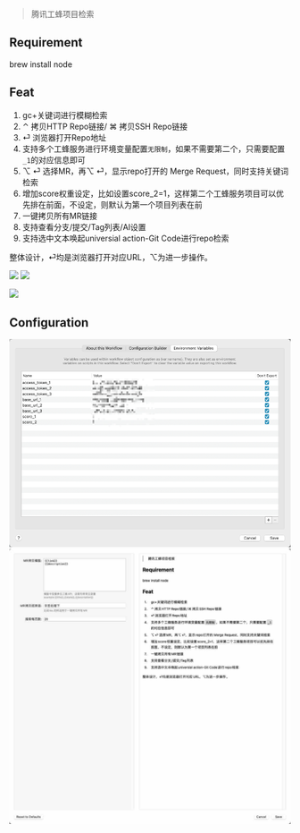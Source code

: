 > 腾讯工蜂项目检索


## Requirement

brew install node

## Feat

1. gc+关键词进行模糊检索
2. ⌃ 拷贝HTTP Repo链接/ ⌘ 拷贝SSH Repo链接
3. ⏎ 浏览器打开Repo地址
4. 支持多个工蜂服务进行环境变量配置`无限制`，如果不需要第二个，只需要配置`_1`的对应信息即可
5. ⌥ ⏎ 选择MR，再⌥ ⏎，显示repo打开的 Merge Request，同时支持关键词检索
6. 增加score权重设定，比如设置score_2=1，这样第二个工蜂服务项目可以优先排在前面，不设定，则默认为第一个项目列表在前
7. 一键拷贝所有MR链接
8. 支持查看分支/提交/Tag列表/AI设置
9. 支持选中文本唤起universial action-Git Code进行repo检索

整体设计，⏎均是浏览器打开对应URL，⌥为进一步操作。



[![](https://img.shields.io/badge/version-v1.20-green?style=for-the-badge)]()
[![](https://img.shields.io/badge/download-click-blue?style=for-the-badge)](https://github.com/alanhe421/alfred-workflows/raw/master/git-code/Git%20Code.alfredworkflow)




<!-- more -->
![](screenshots/screenshot.gif)

## Configuration

![screenshot1.png](screenshots/screenshot1.png)
![screenshot2.png](screenshots/screenshot2.jpg)
